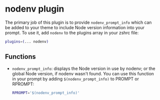 # nodenv plugin
The primary job of this plugin is to provide `nodenv_prompt_info` which can be added to your theme to include Node
version information into your prompt.
To use it, add `nodenv` to the plugins array in your zshrc file:
```zsh
plugins=(... nodenv)
```
## Functions
* `nodenv_prompt_info`: displays the Node version in use by nodenv; or the global Node
  version, if nodenv wasn't found. You can use this function in your prompt by adding
  `$(nodenv_prompt_info)` to PROMPT or RPROMPT:
  ```zsh
  RPROMPT='$(nodenv_prompt_info)'
  ```
